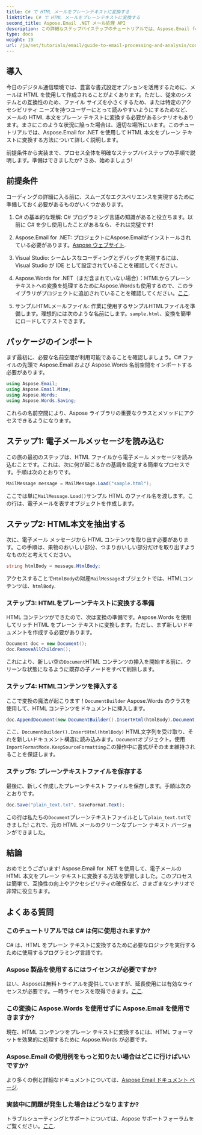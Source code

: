 ```yaml
---
title: C# で HTML メールをプレーンテキストに変換する
linktitle: C# で HTML メールをプレーンテキストに変換する
second_title: Aspose.Email .NET メール処理 API
description: この詳細なステップバイステップのチュートリアルでは、Aspose.Email for .NET を使用して HTML 電子メール本文をプレーン テキストに簡単に変換する方法を学習します。
type: docs
weight: 19
url: /ja/net/tutorials/email/guide-to-email-processing-and-analysis/convert-html-email-to-plain-text/
---
```

## 導入

今日のデジタル通信環境では、豊富な書式設定オプションを活用するために、メールは HTML を使用して作成されることがよくあります。ただし、従来のシステムとの互換性のため、ファイル サイズを小さくするため、または特定のアクセシビリティ ニーズを持つユーザーにとって読みやすいようにするためなど、メールの HTML 本文をプレーン テキストに変換する必要があるシナリオもあります。まさにこのような状況に陥った場合は、適切な場所にいます。このチュートリアルでは、Aspose.Email for .NET を使用して HTML 本文をプレーン テキストに変換する方法について詳しく説明します。 

前提条件から実装まで、プロセス全体を明確なステップバイステップの手順で説明します。準備はできましたか? さあ、始めましょう!

## 前提条件

コーディングの詳細に入る前に、スムーズなエクスペリエンスを実現するために準備しておく必要があるものがいくつかあります。

1. C# の基本的な理解: C# プログラミング言語の知識があると役立ちます。以前に C# を少し使用したことがあるなら、それは完璧です!

2. Aspose.Email for .NET: プロジェクトにAspose.Emailがインストールされている必要があります。[Aspose ウェブサイト](https://releases.aspose.com/email/net/).

3. Visual Studio: シームレスなコーディングとデバッグを実現するには、Visual Studio が IDE として設定されていることを確認してください。

4.  Aspose.Words for .NET（まだ含まれていない場合）：HTMLからプレーンテキストへの変換を処理するためにAspose.Wordsも使用するので、このライブラリがプロジェクトに追加されていることを確認してください。[ここ](https://releases.aspose.com/words/net/).

5. サンプルHTMLメールファイル: 作業に使用するサンプルHTMLファイルを準備します。理想的には次のような名前にします。`sample.html`、変換を簡単にロードしてテストできます。

## パッケージのインポート

まず最初に、必要な名前空間が利用可能であることを確認しましょう。C# ファイルの先頭で Aspose.Email および Aspose.Words 名前空間をインポートする必要があります。

```csharp
using Aspose.Email;
using Aspose.Email.Mime;
using Aspose.Words;
using Aspose.Words.Saving;
```

これらの名前空間により、Aspose ライブラリの重要なクラスとメソッドにアクセスできるようになります。

## ステップ1: 電子メールメッセージを読み込む

この旅の最初のステップは、HTML ファイルから電子メール メッセージを読み込むことです。これは、次に何が起こるかの基調を設定する簡単なプロセスです。手順は次のとおりです。

```csharp
MailMessage message = MailMessage.Load("sample.html");
```

ここでは単に`MailMessage.Load()`サンプル HTML のファイル名を渡します。この行は、電子メールを表すオブジェクトを作成します。

## ステップ2: HTML本文を抽出する

次に、電子メール メッセージから HTML コンテンツを取り出す必要があります。この手順は、果物のおいしい部分、つまりおいしい部分だけを取り出すようなものだと考えてください。

```csharp
string htmlBody = message.HtmlBody;
```

アクセスすることで`HtmlBody`の財産`MailMessage`オブジェクトでは、HTMLコンテンツは、`htmlBody`.

### ステップ3: HTMLをプレーンテキストに変換する準備

HTML コンテンツができたので、次は変換の準備です。Aspose.Words を使用してリッチ HTML をプレーン テキストに変換します。ただし、まず新しいドキュメントを作成する必要があります。

```csharp
Document doc = new Document();
doc.RemoveAllChildren();
```

これにより、新しい空の`Document`HTML コンテンツの挿入を開始する前に、クリーンな状態になるように既存の子ノードをすべて削除します。

### ステップ4: HTMLコンテンツを挿入する

ここで変換の魔法が起こります！`DocumentBuilder` Aspose.Words のクラスを使用して、HTML コンテンツをドキュメントに挿入します。 

```csharp
doc.AppendDocument(new DocumentBuilder().InsertHtml(htmlBody).Document, ImportFormatMode.KeepSourceFormatting);
```

ここ、`DocumentBuilder().InsertHtml(htmlBody)` HTML文字列を受け取り、それを新しいドキュメント構造に読み込みます。`Document`オブジェクト。使用`ImportFormatMode.KeepSourceFormatting`この操作中に書式がそのまま維持されることを保証します。

### ステップ5: プレーンテキストファイルを保存する

最後に、新しく作成したプレーンテキスト ファイルを保存します。手順は次のとおりです。

```csharp
doc.Save("plain_text.txt", SaveFormat.Text);
```

この行は私たちの`Document`プレーンテキストファイルとして`plain_text.txt`できました! これで、元の HTML メールのクリーンなプレーン テキスト バージョンができました。

## 結論

おめでとうございます! Aspose.Email for .NET を使用して、電子メールの HTML 本文をプレーン テキストに変換する方法を学習しました。このプロセスは簡単で、互換性の向上やアクセシビリティの確保など、さまざまなシナリオで非常に役立ちます。 

## よくある質問

### このチュートリアルでは C# は何に使用されますか?  
C# は、HTML をプレーン テキストに変換するために必要なロジックを実行するために使用するプログラミング言語です。

### Aspose 製品を使用するにはライセンスが必要ですか?  
はい、Asposeは無料トライアルを提供していますが、延長使用には有効なライセンスが必要です。一時ライセンスを取得できます。[ここ](https://purchase.conholdate.com/temporary-license/).

### この変換に Aspose.Words を使用せずに Aspose.Email を使用できますか?  
現在、HTML コンテンツをプレーン テキストに変換するには、HTML フォーマットを効果的に処理するために Aspose.Words が必要です。

### Aspose.Email の使用例をもっと知りたい場合はどこに行けばいいですか?  
より多くの例と詳細なドキュメントについては、[Aspose Email ドキュメント ページ](https://reference.aspose.com/email/net/).

### 実装中に問題が発生した場合はどうなりますか?  
トラブルシューティングとサポートについては、Aspose サポートフォーラムをご覧ください。[ここ](https://forum.aspose.com/c/email/12/).